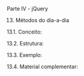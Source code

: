 Parte IV - jQuery

13. Métodos do dia-a-dia

13.1. Conceito:

13.2. Estrutura:

13.3. Exemplo:

13.4. Material complementar:
